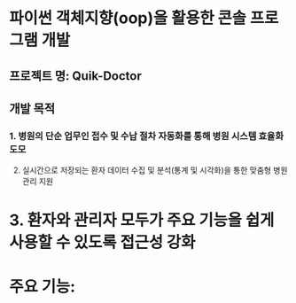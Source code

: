 
# 파이썬 객체지향(oop)을 활용한 콘솔 프로그램 개발

## 프로젝트 명: Quik-Doctor
## 개발 목적
###  1. 병원의 단순 업무인 접수 및 수납 절차 자동화를 통해 병원 시스템 효율화 도모
  2. 실시간으로 저장되는 환자 데이터 수집 및 분석(통계 및 시각화)을 통한 맞춤형 병원 관리 지원
#  3. 환자와 관리자 모두가 주요 기능을 쉽게 사용할 수 있도록 접근성 강화
#
# 주요 기능: 
